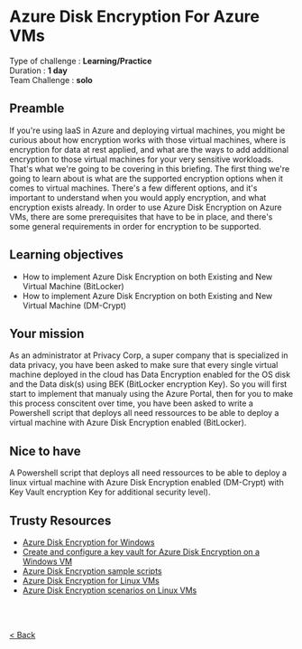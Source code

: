 # Azure Disk Encryption For Azure VMs
Type of challenge : **Learning/Practice** <br />
Duration : **1 day** <br />
Team Challenge : **solo** <br />

## Preamble
If you're using IaaS in Azure and deploying virtual machines, you might be curious about how encryption works with those virtual machines, where is encryption for data at rest applied, and what are the ways to add additional encryption to those virtual machines for your very sensitive workloads. That's what we're going to be covering in this briefing. The first thing we're going to learn about is what are the supported encryption options when it comes to virtual machines. There's a few different options, and it's important to understand when you would apply encryption, and what encryption exists already. In order to use Azure Disk Encryption on Azure VMs, there are some prerequisites that have to be in place, and there's some general requirements in order for encryption to be supported.

## Learning objectives
- How to implement Azure Disk Encryption on both Existing and New Virtual Machine (BitLocker)
- How to implement Azure Disk Encryption on both Existing and New Virtual Machine (DM-Crypt)

## Your mission
As an administrator at Privacy Corp, a super company that is specialized in data privacy, you have been asked to make sure that every single virtual machine deployed in the cloud has Data Encryption enabled for the OS disk and the Data disk(s) using BEK (BitLocker encryption Key). So you will first start to implement that manualy using the Azure Portal, then for you to make this process conscitent over time, you have been asked to write a Powershell script that deploys all need ressources to be able to deploy a virtual machine with Azure Disk Encryption enabled (BitLocker).


## Nice to have
A Powershell script that deploys all need ressources to be able to deploy a linux virtual machine with Azure Disk Encryption enabled (DM-Crypt) with Key Vault encryption Key for additional security level).

## Trusty Resources
- [Azure Disk Encryption for Windows](https://docs.microsoft.com/en-us/azure/virtual-machines/extensions/azure-disk-enc-windows)
- [Create and configure a key vault for Azure Disk Encryption on a Windows VM](https://docs.microsoft.com/en-us/azure/virtual-machines/windows/disk-encryption-key-vault)
- [Azure Disk Encryption sample scripts](https://docs.microsoft.com/en-us/azure/virtual-machines/windows/disk-encryption-sample-scripts)
- [Azure Disk Encryption for Linux VMs](https://docs.microsoft.com/en-us/azure/virtual-machines/linux/disk-encryption-overview)
- [Azure Disk Encryption scenarios on Linux VMs](https://docs.microsoft.com/en-us/azure/virtual-machines/linux/disk-encryption-linux)
<br />
<br />

[< Back](../README.md)
